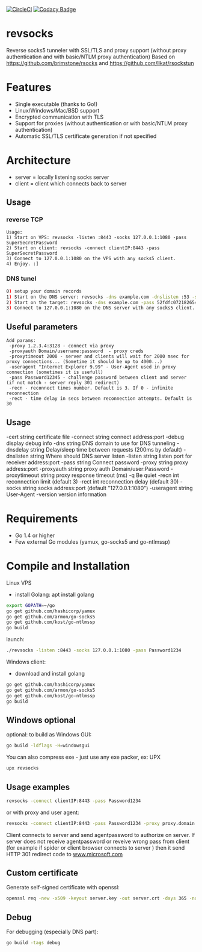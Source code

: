 [![CircleCI](https://circleci.com/gh/kost/revsocks.svg?style=svg)](https://circleci.com/gh/kost/revsocks)
[![Codacy Badge](https://api.codacy.com/project/badge/Grade/3c687bcd445e4a828c914e4e2384196e)](https://www.codacy.com/manual/kost/revsocks?utm_source=github.com&utm_medium=referral&utm_content=kost/revsocks&utm_campaign=Badge_Grade)

# revsocks

Reverse socks5 tunneler with SSL/TLS and proxy support (without proxy authentication and with basic/NTLM proxy authentication)
Based on <https://github.com/brimstone/rsocks> and <https://github.com/llkat/rsockstun>

# Features

-   Single executable (thanks to Go!)
-   Linux/Windows/Mac/BSD support
-   Encrypted communication with TLS
-   Support for proxies (without authentication or with basic/NTLM proxy authentication)
-   Automatic SSL/TLS certificate generation if not specified

# Architecture

-   server = locally listening socks server
-   client = client which connects back to server

## Usage

### reverse TCP

    Usage:
    1) Start on VPS: revsocks -listen :8443 -socks 127.0.0.1:1080 -pass SuperSecretPassword
    2) Start on client: revsocks -connect clientIP:8443 -pass SuperSecretPassword
    3) Connect to 127.0.0.1:1080 on the VPS with any socks5 client.
    4) Enjoy. :]

### DNS tunel

```sh
0) setup your domain records
1) Start on the DNS server: revsocks -dns example.com -dnslisten :53 -socks 127.0.0.1:1080 -pass 52fdfc072182654f163f5f0f9a621d729566c74d10037c4d7bbb0407d1e2c64
2) Start on the target: revsocks -dns example.com -pass 52fdfc072182654f163f5f0f9a621d729566c74d10037c4d7bbb0407d1e2c64
3) Connect to 127.0.0.1:1080 on the DNS server with any socks5 client.
```

## Useful parameters

    Add params:
     -proxy 1.2.3.4:3128 - connect via proxy
     -proxyauth Domain/username:password  - proxy creds
     -proxytimeout 2000 - server and clients will wait for 2000 msec for proxy connections... (Sometime it should be up to 4000...)
     -useragent "Internet Explorer 9.99" - User-Agent used in proxy connection (sometimes it is usefull)
     -pass Password12345 - challenge password between client and server (if not match - server reply 301 redirect)
     -recn - reconnect times number. Default is 3. If 0 - infinite reconnection
     -rect - time delay in secs between reconnection attempts. Default is 30

## Usage

  -cert string
	certificate file
  -connect string
	connect address:port
  -debug
	display debug info
  -dns string
	DNS domain to use for DNS tunneling
  -dnsdelay string
	Delay/sleep time between requests (200ms by default)
  -dnslisten string
	Where should DNS server listen
  -listen string
	listen port for receiver address:port
  -pass string
	Connect password
  -proxy string
	proxy address:port
  -proxyauth string
	proxy auth Domain/user:Password
  -proxytimeout string
	proxy response timeout (ms)
  -q	Be quiet
  -recn int
	reconnection limit (default 3)
  -rect int
	reconnection delay (default 30)
  -socks string
	socks address:port (default "127.0.0.1:1080")
  -useragent string
	User-Agent
  -version
	version information

# Requirements

-   Go 1.4 or higher
-   Few external Go modules (yamux, go-socks5 and go-ntlmssp)

# Compile and Installation

Linux VPS

-   install Golang: apt install golang

```sh
export GOPATH=~/go
go get github.com/hashicorp/yamux
go get github.com/armon/go-socks5
go get github.com/kost/go-ntlmssp
go build
```

launch:

```sh
./revsocks -listen :8443 -socks 127.0.0.1:1080 -pass Password1234
```

Windows client:

-   download and install golang

```sh
go get github.com/hashicorp/yamux
go get github.com/armon/go-socks5
go get github.com/kost/go-ntlmssp
go build
```

## Windows optional

optional: to build as Windows GUI:

```sh
go build -ldflags -H=windowsgui
```

You can also compress exe - just use any exe packer, ex: UPX

```sh
upx revsocks
```

## Usage examples

```sh
revsocks -connect clientIP:8443 -pass Password1234
```

or with proxy and user agent:

```sh
revsocks -connect clientIP:8443 -pass Password1234 -proxy proxy.domain.local:3128 -proxyauth Domain/userpame:userpass -useragent "Mozilla 5.0/IE Windows 10"
```

Client connects to server and send agentpassword to authorize on server. If server does not receive agentpassword or reveive wrong pass from client (for example if spider or client browser connects to server ) then it send HTTP 301 redirect code to www.microsoft.com

## Custom certificate

Generate self-signed certificate with openssl:

```sh
openssl req -new -x509 -keyout server.key -out server.crt -days 365 -nodes
```

## Debug

For debugging (especially DNS part):
```sh
go build -tags debug
```
